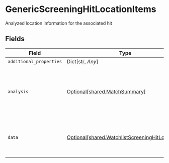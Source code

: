 # GenericScreeningHitLocationItems

Analyzed location information for the associated hit


## Fields

| Field                                                                                                    | Type                                                                                                     | Required                                                                                                 | Description                                                                                              |
| -------------------------------------------------------------------------------------------------------- | -------------------------------------------------------------------------------------------------------- | -------------------------------------------------------------------------------------------------------- | -------------------------------------------------------------------------------------------------------- |
| `additional_properties`                                                                                  | Dict[str, *Any*]                                                                                         | :heavy_minus_sign:                                                                                       | N/A                                                                                                      |
| `analysis`                                                                                               | [Optional[shared.MatchSummary]](../../models/shared/matchsummary.md)                                     | :heavy_minus_sign:                                                                                       | Summary object reflecting the match result of the associated data                                        |
| `data`                                                                                                   | [Optional[shared.WatchlistScreeningHitLocations]](../../models/shared/watchlistscreeninghitlocations.md) | :heavy_minus_sign:                                                                                       | Location information for the associated individual watchlist hit                                         |